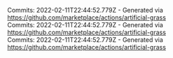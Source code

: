 Commits: 2022-02-11T22:44:52.779Z - Generated via https://github.com/marketplace/actions/artificial-grass
<br>
Commits: 2022-02-11T22:44:52.779Z - Generated via https://github.com/marketplace/actions/artificial-grass
<br>
Commits: 2022-02-11T22:44:52.779Z - Generated via https://github.com/marketplace/actions/artificial-grass
<br>
